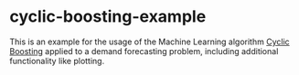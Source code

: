 cyclic-boosting-example
=======================

This is an example for the usage of the Machine Learning algorithm [Cyclic Boosting](https://github.com/FelixWick/cyclic-boosting) applied to a demand forecasting problem, including additional functionality like plotting.
